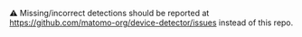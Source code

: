 ⚠️ Missing/incorrect detections should be reported at https://github.com/matomo-org/device-detector/issues instead of this repo.
